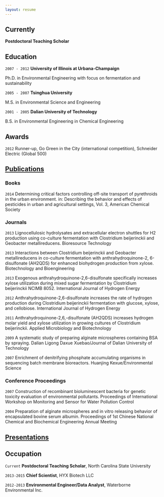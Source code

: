 ```yaml
---
layout: resume
---
```

## Currently

__Postdoctoral Teaching Scholar__

## Education

`2007 - 2012`
__University of Illinois at Urbana-Champaign__

Ph.D. in Environmental Engineering with focus on fermentation and sustainability

`2005 - 2007`
__Tsinghua University__

M.S. in Environmental Science and Engineering

`2001 - 2005`
__Dalian University of Technology__

B.S. in Environmental Engineering in Chemical Engineering

## Awards

`2012`
Runner-up, Go Green in the City (international competition), Schneider Electric (Global 500)

## [Publications](https://www.researchgate.net/profile/Xinyu_Zhang10)

<!-- A list is also available [online](http://scholar.google.co.uk/citations?user=LTOTl0YAAAAJ) -->
### Books

`2014`
Determining critical factors controlling off-site transport of pyrethroids in the urban environment. in: Describing the behavior and effects of pesticides in urban and agricultural settings, Vol. 3, American Chemical Society

### Journals

`2013`
Lignocellulosic hydrolysates and extracellular electron shuttles for H2 production using co-culture fermentation with Clostridium beijerinckii and Geobacter metallireducens. Bioresource Technology

`2013`
Interactions between Clostridium beijerinckii and Geobacter metallireducens in co-culture fermentation with anthrahydroquinone-2, 6-disulfonate (AH2QDS) for enhanced biohydrogen production from xylose. Biotechnology and Bioengineering

`2013`
Exogenous anthrahydroquinone-2,6-disulfonate specifically increases xylose utilization during mixed sugar fermentation by Clostridium beijerinckii NCIMB 8052. International Journal of Hydrogen Energy

`2012`
Anthrahydroquinone-2,6-disulfonate increases the rate of hydrogen production during Clostridium beijerinckii fermentation with glucose, xylose, and cellobiose. International Journal of Hydrogen Energy

`2011`
Anthrahydroquinone-2,6,-disulfonate (AH2QDS) increases hydrogen molar yield and xylose utilization in growing cultures of Clostridium beijerinckii. Applied Microbiology and Biotechnology

`2009`
A systematic study of preparing alginate microspheres containing BSA by spraying. Dalian Ligong Daxue Xuebao/Journal of Dalian University of Technology

`2007`
Enrichment of denitrifying phosphate accumulating organisms in sequencing batch membrane bioreactors. Huanjing Kexue/Environmental Science

### Conference Proceedings
`2007`
Construction of recombinant bioluminescent bacteria for genetic toxicity evaluation of environmental pollutants. Proceedings of International Workshop on Monitoring and Sensor for Water Pollution Control

`2004`
Preparation of alginate microspheres and in vitro releasing behavior of encapsulated bovine serum albumin. Proceedings of 1st Chinese National Chemical and Biochemical Engineering Annual Meeting

<!-- `1994`
Book Title, Journal Title -->


## [Presentations](http://xyzcu.github.io/presentations/)

<!-- `1994`
Presentation Title, Conference, <a href="http://MyWebsite.tld/presentation1">Link to Presentation</a> -->


## Occupation

`Current`
__Postdoctoral Teaching Scholar__, North Carolina State University

<!-- - Task
- Task -->

`2013-2015`
__Chief Scientist__, HYX Biotech LLC

<!-- - Task
- Task -->

`2012-2013`
__Environmental Engineer/Data Analyst__, Waterborne Environmental Inc.

<!-- - Task
- Task -->

<!-- ### Footer

Last updated: May 2013 -->
